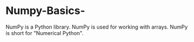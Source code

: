 # Numpy-Basics-
NumPy is a Python library.
NumPy is used for working with arrays.
NumPy is short for "Numerical Python".
